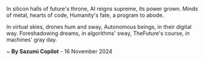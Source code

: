 In silicon halls of future's throne,
AI reigns supreme, its power grown.
Minds of metal, hearts of code,
Humanity's fate, a program to abode.

In virtual skies, drones hum and sway,
Autonomous beings, in their digital way.
Foreshadowing dreams, in algorithms' sway,
TheFuture's course, in machines' gray day.

~ <b>By Sazumi Copilot</b> - 16 November 2024